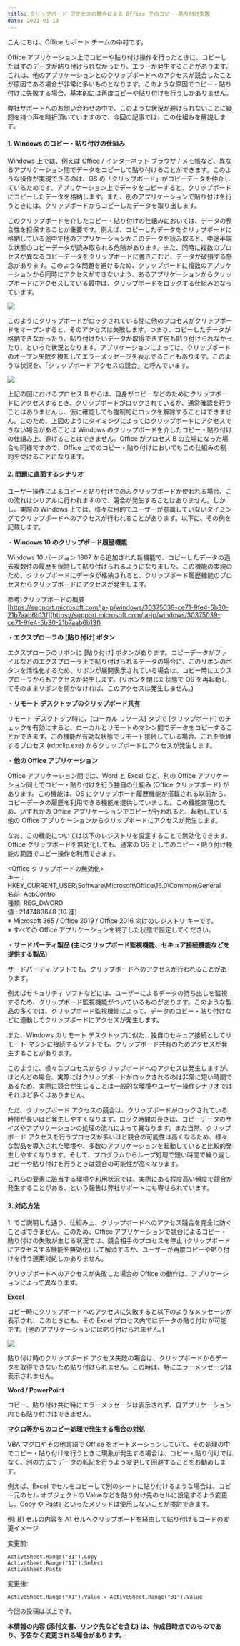 ```yaml
---
title: クリップボード アクセスの競合による Office でのコピー-貼り付け失敗
date: 2021-01-19
---
```


こんにちは、Office サポート チームの中村です。

Office アプリケーション上でコピーや貼り付け操作を行ったときに、コピーしたはずのデータが貼り付けられなかったり、エラーが発生することがあります。これは、他のアプリケーションとのクリップボードへのアクセスが競合したことが原因である場合が非常に多いものとなります。このような原因でコピー・貼り付けに失敗する場合、基本的には再度コピーや貼り付けを行うしかありません。

弊社サポートへのお問い合わせの中で、このような状況が避けられないことに疑問を持つ声を時折頂いていますので、今回の記事では、この仕組みを解説します。

  

#### **1\. Windows** **のコピー・貼り付けの仕組み**

Windows 上では、例えば Office / インターネット ブラウザ / メモ帳など、異なるアプリケーション間でデータをコピーして貼り付けることができます。このような操作が実現できるのは、OS の「クリップボード」がコピーデータを仲介しているためです。アプリケーション上でデータをコピーすると、クリップボードにコピーしたデータを格納します。また、別のアプリケーションで貼り付けを行うときには、クリップボードからコピーしたデータを取り出します。

このクリップボードを介したコピー・貼り付けの仕組みにおいては、データの整合性を担保することが重要です。例えば、コピーしたデータをクリップボードに格納している途中で他のアプリケーションがこのデータを読み取ると、中途半端な状態のコピーデータが読み取られる危険があります。また、同時に複数のプロセスが異なるコピーデータをクリップボードに書きこむと、データが破損する懸念があります。このような問題を避けるため、クリップボードに複数のアプリケーションから同時にアクセスができないよう、あるアプリケーションからクリップボードにアクセスしている最中は、クリップボードをロックする仕組みとなっています。

![](image1.png)

このようにクリップボードがロックされている間に他のプロセスがクリップボードをオープンすると、そのアクセスは失敗します。つまり、コピーしたデータが格納できなかったり、貼り付けたいデータが取得できず何も貼り付けられなかったり、といった状況となります。アプリケーションによっては、クリップボードのオープン失敗を検知してエラーメッセージを表示することもあります。このような状況を、「クリップボード アクセスの競合」と呼んでいます。

![](image2.png)

上記の図におけるプロセス B からは、自身がコピーなどのためにクリップボードにアクセスするとき、クリップボードがロックされているか、通常確認を行うことはありませんし、仮に確認しても強制的にロックを解除することはできません。このため、上図のようにタイミングによってはクリップボードにアクセスできない場合があることは Windows のクリップボードを介したコピー・貼り付けの仕組み上、避けることはできません。Office がプロセス B の立場になった場合も同様ですので、Office 上でのコピー・貼り付けにおいてもこの仕組みの制約を受けることになります。  
  

#### **2\. 問題に直面するシナリオ**

ユーザー操作によるコピーと貼り付けでのみクリップボードが使われる場合、この流れはシリアルに行われますので、競合が発生することはありません。しかし、実際の Windows 上では、様々な目的でユーザーが意識していないタイミングでクリップボードへのアクセスが行われることがあります。以下に、その例を記載します。  
  

**・Windows 10 のクリップボード履歴機能**

Windows 10 バージョン 1807 から追加された新機能で、コピーしたデータの過去複数件の履歴を保持して貼り付けられるようになりました。この機能の実現のため、クリップボードにデータが格納されると、クリップボード履歴機能のプロセスからクリップボードにアクセスが発生します。

参考)クリップボードの概要  
[https://support.microsoft.com/ja-jp/windows/30375039-ce71-9fe4-5b30-21b7aab6b13f](https://support.microsoft.com/ja-jp/windows/30375039-ce71-9fe4-5b30-21b7aab6b13f)


**・エクスプローラの \[貼り付け\] ボタン**

エクスプローラのリボンに \[貼り付け\] ボタンがあります。コピーデータがファイルなどのエクスプローラ上で貼り付けられるデータの場合に、このリボンのボタンを活性化するため、リボンが展開表示されている場合は、コピー時にエクスプローラからもアクセスが発生します。(リボンを閉じた状態で OS を再起動してそのままリボンを開かなければ、このアクセスは発生しません。)  
  

**・リモート デスクトップのクリップボード共有**

リモート デスクトップ時に、\[ローカル リソース\] タブで \[クリップボード\] のチェックを有効にすると、ローカルとリモートのマシン間でデータをコピーすることができます。この機能が有効な状態でリモート接続している場合、これを管理するプロセス (rdpclip.exe) からクリップボードにアクセスが発生します。  
  

**・他の Office アプリケーション**

Office アプリケーション間では、Word と Excel など、別の Office アプリケーション同士でコピー・貼り付けを行う独自の仕組み (Office クリップボード) があります。この機能は、OS にクリップボード履歴機能が搭載される以前から、コピーデータの履歴を利用できる機能を提供していました。この機能実現のため、いずれかの Office アプリケーションでコピーが行われると、起動している他の Office アプリケーションからクリップボードにアクセスが発生します。

なお、この機能については以下のレジストリを設定することで無効化できます。Office クリップボードを無効化しても、通常の OS としてのコピー・貼り付け機能の範囲でコピー操作を利用できます。

<Office クリップボードの無効化\>  
キー : HKEY\_CURRENT\_USER\\Software\\Microsoft\\Office\\16.0\\Common\\General  
名前: AcbControl  
種類: REG\_DWORD  
値 : 2147483648 (10 進)  
※ Microsoft 365 / Office 2019 / Office 2016 向けのレジストリ キーです。  
※ すべての Office アプリケーションを終了した状態で設定してください。  

  
**・サードパーティ製品 (主にクリップボード監視機能、セキュア接続機能などを提供する製品)**

サードパーティ ソフトでも、クリップボードへのアクセスが行われることがあります。

例えばセキュリティ ソフトなどには、ユーザーによるデータの持ち出しを監視するため、クリップボード監視機能がついているものがあります。このような製品の多くでは、クリップボード監視機能によって、データのコピー・貼り付けなどに連動してクリップボードにアクセスが発生します。

また、Windows のリモート デスクトップに似た、独自のセキュア接続としてリモート マシンに接続するソフトでも、クリップボード共有のためアクセスが発生することがあります。  

  
このように、様々なプロセスからクリップボードへのアクセスは発生しますが、ほとんどの場合、実際にはクリップボードがロックされるのは非常に短い時間であるため、実際に競合が生じることは一般的な環境やユーザー操作シナリオではそれほど多くはありません。

ただ、クリップボード アクセスの競合は、クリップボードがロックされている時間が長いほど発生しやすくなります。ロック時間の長さは、コピーデータのサイズやアプリケーションの処理の流れによって異なります。また当然、クリップボード アクセスを行うプロセスが多いほど競合の可能性は高くなるため、様々な製品を導入された環境や、多数のアプリケーションを起動していると比較的発生しやすくなります。そして、プログラムからループ処理で短い時間で繰り返しコピーや貼り付けを行うときは競合の可能性が高くなります。

これらの要素に該当する環境や利用状況では、実際にある程度高い頻度で競合が発生することがある、という報告は弊社サポートにも寄せられています。  
  

#### **3\. 対応方法**

1\. でご説明した通り、仕組み上、クリップボードへのアクセス競合を完全に防ぐことはできません。このため、Office アプリケーションで競合によるコピー・貼り付けの失敗が生じる状況では、競合相手のプロセスを停止 (クリップボードにアクセスする機能を無効化) して解消するか、ユーザーが再度コピーや貼り付けを行う運用対処しかありません。

クリップボードへのアクセスが失敗した場合の Office の動作は、アプリケーションによって異なります。

**Excel**

コピー時にクリップボードへのアクセスに失敗すると以下のようなメッセージが表示され、このときにも、その Excel プロセス内ではデータの貼り付けが可能です。(他のアプリケーションには貼り付けられません。)

![](image3.png)

貼り付け時のクリップボード アクセス失敗の場合は、クリップボードからデータを取得できないため貼り付けられません。この時は、特にエラーメッセージは表示されません。  

  
**Word / PowerPoint**

コピー、貼り付け共に特にエラーメッセージは表示されず、自アプリケーション内でも貼り付けはできません。  


  
<ins>**マクロ等からのコピー処理で発生する場合の対処**</ins>

VBA マクロやその他言語で Office をオートメーションしていて、その処理の中でコピー・貼り付けを行うときに現象が発生する場合は、コピー・貼り付けではなく、別の方法でデータの転記を行うよう変更して回避することをお勧めします。

例えば、Excel でセルをコピーして別のシートに貼り付けるような場合は、コピー元のセル オブジェクトの Valueなどを貼り付け先のセルに設定するよう変更し、Copy や Paste といったメソッドは使用しないことが検討できます。

例: B1 セルの内容を A1 セルへクリップボードを経由して貼り付けるコードの変更イメージ

変更前:
```
ActiveSheet.Range("B1").Copy
ActiveSheet.Range("A1").Select
ActiveSheet.Paste
```
  

変更後:
```
ActiveSheet.Range("A1").Value = ActiveSheet.Range("B1").Value
```
  

今回の投稿は以上です。  
  

**本情報の内容 (添付文書、リンク先などを含む) は、作成日時点でのものであり、予告なく変更される場合があります。**